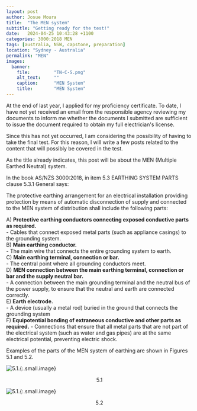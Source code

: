 ```yaml
---
layout: post
author: Josue Moura
title:  "The MEN system"
subtitle: "Getting ready for the test!"
date:   2024-04-25 10:43:28 +1100
categories: 3000:2018 MEN
tags: [australia, NSW, capstone, preparation]
location: "Sydney - Australia"
permalink: "MEN"
images:
  banner:
    file:         "TN-C-S.png"
    alt_text:     ""
    caption:      "MEN System"
    title:        "MEN System"
---
```


At the end of last year, I applied for my proficiency certificate. To date, I have not yet received an email from the responsible agency reviewing my documents to inform me whether the documents I submitted are sufficient to issue the document required to obtain my full electrician's license.

Since this has not yet occurred, I am considering the possibility of having to take the final test. For this reason, I will write a few posts related to the content that will possibly be covered in the test.

As the title already indicates, this post will be about the MEN (Multiple Earthed Neutral) system.

In the book AS/NZS 3000:2018, in item 5.3 EARTHING SYSTEM PARTS clause 5.3.1 General says:

The protective earthing arrangement for an electrical installation providing protection by means of automatic disconnection of supply and connected to the MEN system of distribution shall include the following parts: 

A) **Protective earthing conductors connecting exposed conductive parts as required.**  
    - Cables that connect exposed metal parts (such as appliance casings) to the grounding system.  
B) **Main earthing conductor.**  
    - The main wire that connects the entire grounding system to earth.  
C) **Main earthing terminal, connection or bar.**  
    - The central point where all grounding conductors meet.  
D) **MEN connection between the main earthing terminal, connection or bar and the supply neutral bar.**   
    - A connection between the main grounding terminal and the neutral bus of the power supply, to ensure that the neutral and earth are connected correctly.   
E) **Earth electrode.**  
    - A device (usually a metal rod) buried in the ground that connects the grounding system   
F) **Equipotential bonding of extraneous conductive and other parts as required.**
    - Connections that ensure that all metal parts that are not part of the electrical system (such as water and gas pipes) are at the same electrical potential, preventing electric shock.


Examples of the parts of the MEN system of earthing are shown in Figures 5.1 and 5.2.

![5.1.]({{site.image_path}}/blog/assets/images/images/capstone/mensystem/fig_5_1.png "MULTIPLE EARTHED NEUTRAL (MEN) SYSTEM OF EARTHING—GENERAL ARRANGEMENT PEN DISTRIBUTION/TN-C-S"){:.small.image}
<p align="center">5.1</p> 

![5.1.]({{site.image_path}}/blog/assets/images/images/capstone/mensystem/fig_5_1.png "ALTERNATIVE EARTHING ARRANGEMENT IN AN OWNER OR USER OPERATED SUPPLY SUBSTATION INSTALLATION"){:.small.image}
<p align="center">5.2</p>
